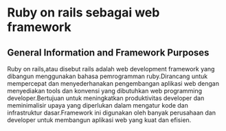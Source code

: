 # Ruby on rails sebagai web framework

## General Information and Framework Purposes
Ruby on rails,atau disebut rails adalah web development framework yang dibangun menggunakan bahasa pemrogramman ruby.Dirancang untuk mempercepat dan menyederhanakan pengembangan aplikasi web dengan menyediakan tools dan konvensi yang dibutuhkan web programming developer.Bertujuan untuk meningkatkan produktivitas developer dan meminimalisir upaya yang diperlukan dalam mengatur kode dan infrastruktur dasar.Framework ini digunakan oleh banyak perusahaan dan developer untuk membangun aplikasi web yang kuat dan efisien.
